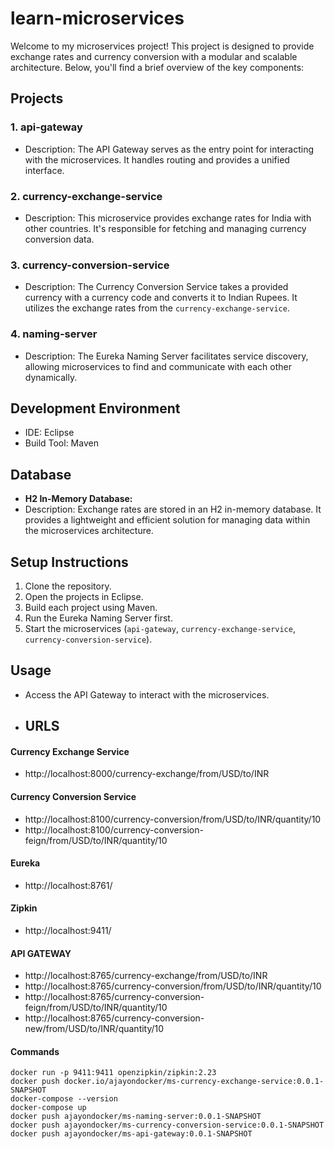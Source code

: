 # learn-microservices
Welcome to my microservices project! This project is designed to provide exchange rates and currency conversion with a modular and scalable architecture. Below, you'll find a brief overview of the key components:

## Projects

### 1. api-gateway
- Description: The API Gateway serves as the entry point for interacting with the microservices. It handles routing and provides a unified interface.

### 2. currency-exchange-service
- Description: This microservice provides exchange rates for India with other countries. It's responsible for fetching and managing currency conversion data.

### 3. currency-conversion-service
- Description: The Currency Conversion Service takes a provided currency with a currency code and converts it to Indian Rupees. It utilizes the exchange rates from the `currency-exchange-service`.

### 4. naming-server
- Description: The Eureka Naming Server facilitates service discovery, allowing microservices to find and communicate with each other dynamically.

## Development Environment

- IDE: Eclipse
- Build Tool: Maven

## Database

- **H2 In-Memory Database:**
- Description: Exchange rates are stored in an H2 in-memory database. It provides a lightweight and efficient solution for managing data within the microservices architecture.


## Setup Instructions

1. Clone the repository.
2. Open the projects in Eclipse.
3. Build each project using Maven.
4. Run the Eureka Naming Server first.
5. Start the microservices (`api-gateway`, `currency-exchange-service`, `currency-conversion-service`).

## Usage

- Access the API Gateway to interact with the microservices.

- ## URLS

#### Currency Exchange Service
- http://localhost:8000/currency-exchange/from/USD/to/INR

#### Currency Conversion Service
- http://localhost:8100/currency-conversion/from/USD/to/INR/quantity/10
- http://localhost:8100/currency-conversion-feign/from/USD/to/INR/quantity/10

#### Eureka
- http://localhost:8761/

#### Zipkin
- http://localhost:9411/

#### API GATEWAY
- http://localhost:8765/currency-exchange/from/USD/to/INR
- http://localhost:8765/currency-conversion/from/USD/to/INR/quantity/10
- http://localhost:8765/currency-conversion-feign/from/USD/to/INR/quantity/10
- http://localhost:8765/currency-conversion-new/from/USD/to/INR/quantity/10

#### Commands
```
docker run -p 9411:9411 openzipkin/zipkin:2.23
docker push docker.io/ajayondocker/ms-currency-exchange-service:0.0.1-SNAPSHOT
docker-compose --version
docker-compose up
docker push ajayondocker/ms-naming-server:0.0.1-SNAPSHOT
docker push ajayondocker/ms-currency-conversion-service:0.0.1-SNAPSHOT
docker push ajayondocker/ms-api-gateway:0.0.1-SNAPSHOT



